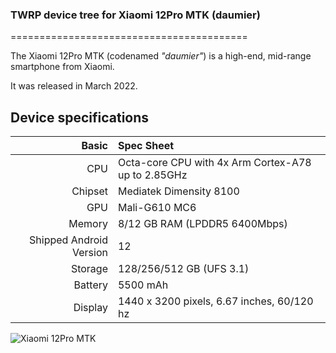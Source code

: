 ### TWRP device tree for Xiaomi 12Pro MTK (daumier)

=========================================

The Xiaomi 12Pro MTK (codenamed _"daumier"_) is a high-end, mid-range smartphone from Xiaomi.

It was released in March 2022.

## Device specifications

Basic   | Spec Sheet
-------:|:-------------------------
CPU     | Octa-core CPU with 4x Arm Cortex-A78 up to 2.85GHz
Chipset | Mediatek Dimensity 8100
GPU     | Mali-G610 MC6
Memory  | 8/12 GB RAM (LPDDR5 6400Mbps)
Shipped Android Version | 12
Storage | 128/256/512 GB (UFS 3.1)
Battery | 5500 mAh
Display | 1440 x 3200 pixels, 6.67 inches, 60/120 hz

![Xiaomi 12Pro MTK](https://cdn.cnbj0.fds.api.mi-img.com/b2c-shopapi-pms/pms_1653381863.47942179.png)

